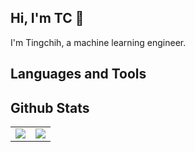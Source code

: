 ## Hi, I'm TC 👋  

I'm Tingchih, a machine learning engineer.

## Languages and Tools  


## Github Stats

<table>
   <tr>
      <td valign="top" width="50%">
         <img src="https://github-readme-stats.vercel.app/api?username=tingchihc&show_icons=true&count_private=true&hide_border=true" align="center" />
      </td>
      <td valign="top" width="50%">
         <img src="https://github-readme-stats.vercel.app/api/top-langs/?username=tingchihc&hide_border=true&layout=compact" align="center" />
      </td>
   </tr>
</table>
